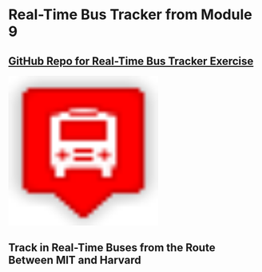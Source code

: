 # Real-Time Bus Tracker from Module 9
## <a href="https://github.com/rd1r0cc0/bustracker">GitHub Repo for Real-Time Bus Tracker Exercise</a>

<img width="300" height="300" src="./images/red.png">

## Track in Real-Time Buses from the Route Between MIT and Harvard

